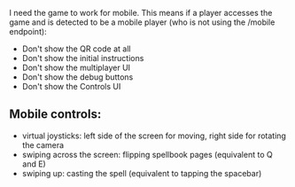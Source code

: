 I need the game to work for mobile. This means if a player accesses the game and is detected to be a mobile player (who is not using the /mobile endpoint):
- Don't show the QR code at all
- Don't show the initial instructions
- Don't show the multiplayer UI
- Don't show the debug buttons
- Don't show the Controls UI

## Mobile controls:
- virtual joysticks: left side of the screen for moving, right side for rotating the camera
- swiping across the screen: flipping spellbook pages (equivalent to Q and E)
- swiping up: casting the spell (equivalent to tapping the spacebar)
